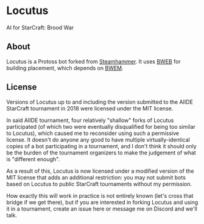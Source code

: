 # Locutus
AI for StarCraft: Brood War

## About
Locutus is a Protoss bot forked from [Steamhammer](http://satirist.org/ai/starcraft/steamhammer/). It uses [BWEB](https://github.com/Cmccrave/BWEB) for building placement, which depends on [BWEM](http://bwem.sourceforge.net/).

## License

Versions of Locutus up to and including the version submitted to the AIIDE StarCraft tournament in 2018 were licensed under the MIT license.

In said AIIDE tournament, four relatively "shallow" forks of Locutus participated (of which two were eventually disqualified for being too similar to Locutus), which caused me to reconsider using such a permissive license. It doesn't do anyone any good to have multiple virtually-identical copies of a bot participating in a tournament, and I don't think it should only be the burden of the tournament organizers to make the judgement of what is "different enough".

As a result of this, Locutus is now licensed under a modified version of the MIT license that adds an additional restriction: you may not submit bots based on Locutus to public StarCraft tournaments without my permission.

How exactly this will work in practice is not entirely known (let's cross that bridge if we get there), but if you are interested in forking Locutus and using it in a tournament, create an issue here or message me on Discord and we'll talk.